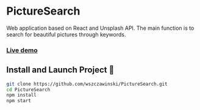 # PictureSearch 

Web application based on React and Unsplash API. The main function is to search for beautiful pictures through keywords.

### <a href="https://picture-search.onrender.com/">Live demo</a>

## Install and Launch Project 🚀 
```bash
git clone https://github.com/wszczawinski/PictureSearch.git
cd PictureSearch
npm install
npm start
```
